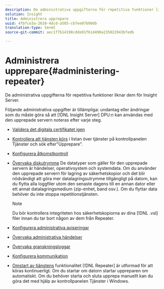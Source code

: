 ```yaml
---
description: De administrativa uppgifterna för repetitiva funktioner liknar dem för Insight Server.
solution: Insight
title: Administrera upprepare
uuid: 4fbfce3a-2610-4dcd-a585-cb7ee07b90db
translation-type: tm+mt
source-git-commit: aec1f7b14198cdde91f61d490a235022943bfedb

---
```



# Administrera upprepare{#administering-repeater}

De administrativa uppgifterna för repetitiva funktioner liknar dem för Insight Server.

Följande administrativa uppgifter är tillämpliga: undantag eller ändringar som du måste göra så att [!DNL Insight Server] DPU:n kan användas med den upprepade servern noteras efter varje steg.

* [Validera det digitala certifikatet igen](../../../home/c-inst-svr/c-admin-inst-svr/c-reval-dgtl-cert.md#concept-f0020a6f0d6f477099b7a8f0b6e2944c)
* [Kontrollera att tjänsten körs](../../../home/c-inst-svr/c-admin-inst-svr/c-cfrm-svc-rng.md#concept-15b046e92d254bbd95dec829abc76677) i listan över tjänster på kontrollpanelen Tjänster och sök efter&quot;Upprepare&quot;.

* [Konfigurera åtkomstkontroll](../../../home/c-inst-svr/c-admin-inst-svr/c-config-acs-ctrl/c-config-acs-ctrl.md#concept-ac385e870dbe4b57a72bf7266b60f93d)
* [Övervaka diskutrymme](../../../home/c-inst-svr/c-admin-inst-svr/c-mntr-disk-spc/c-mntr-disk-spc.md#concept-a83447e44f4e47aba282328be395a0d4) De datatyper som gäller för den upprepade servern är händelser, operativsystem och systemdata. Om du använder den upprepade servern för lagring av säkerhetskopior och det blir nödvändigt att göra mer datalagringsutrymme tillgängligt på datorn, kan du flytta alla loggfiler utom den senaste dagens till en annan dator eller ett annat datalagringsmedium (zip-enhet, band osv.). Om du flyttar data behöver du inte stoppa repetitionstjänsten.

   >[!NOTE]
   >
   >Du bör kontrollera integriteten hos säkerhetskopiorna av dina [!DNL .vsl] filer innan du tar bort någon av dem från Repeater.

* [Konfigurera administrativa aviseringar](../../../home/c-inst-svr/c-admin-inst-svr/t-config-adm-alrts.md#task-0858f588da4941aa9d4952f6592681aa)
* [Övervaka administrativa händelser](../../../home/c-inst-svr/c-admin-inst-svr/t-mntr-adm-evts.md#task-4c78325b3e6e4dde8fa94c1896e19e34)
* [Övervaka granskningsloggar](../../../home/c-inst-svr/c-admin-inst-svr/t-mntr-adt-lgs.md#task-5dd9830424fe440ea1369215a1aca231)
* [Konfigurera kommunikation](../../../home/c-inst-svr/c-admin-inst-svr/t-config-com.md#task-471305ecf7a644789a288f93c42514ec)
* [Omstart av tjänstens](../../../home/c-inst-svr/c-admin-inst-svr/t-rest-svc.md#task-97f97f1019bc440080ab2fddfdc04c74) funktionalitet [!DNL Repeater] är utformad för att köras kontinuerligt. Om du startar om datorn startar uppreparen om automatiskt. Om du behöver starta och sluta upprepa manuellt kan du göra det med hjälp av kontrollpanelen Tjänster i Windows.

